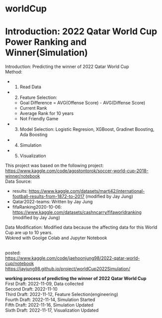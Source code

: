 # worldCup
# <strong>Introduction: 2022 Qatar World Cup Power Ranking and Winner(Simulation)</strong><br>
Introduction: Predicting the winner of 2022 Qatar World Cup<br>
Method:
- 1. Read Data
- 2. Feature Selection:
    - Goal Difference = AVG(Offense Score) - AVG(Diffense Score)
    - Current Rank
    - Average Rank for 10 years
    - Not Friendly Game

- 3. Model Selection: Logistic Regresion, XGBoost, Gradinet Boosting, Ada Boosting
- 4. Simulation
- 5. Visualization


This project was based on the following project: https://www.kaggle.com/code/agostontorok/soccer-world-cup-2018-winner/notebook<br>
Data Source:
- results: https://www.kaggle.com/datasets/martj42/international-football-results-from-1872-to-2017 (modified by Jay Jung)
- Qatar2022-teams: Written by Jay Jung
- fifaRanking2020-10-06: https://www.kaggle.com/datasets/cashncarry/fifaworldranking (modified by Jay Jung)<br>

Data Modification: Modified data because the affecting data for this World Cup are up to 10 years. <br>
Wokred with Goolge Colab and Jupyter Notebook<br> <br>



posted: <br>
https://www.kaggle.com/code/jaehoonjung98/2022-qatar-world-cup/notebook <br>
https://jayjung98.github.io/project/worldCup2022Simulation/<br>

<strong>working process of predicting the winner of 2022 Qatar World Cup</strong> <br>
First Draft: 2022-11-09, Data collected <br> 
Second Draft: 2022-11-10 <br>
Third Draft: 2022-11-12, Feature Selection(engineering) <br>
Fourth Draft: 2022-11-14, Simulation Started<br>
Fifth Draft: 2022-11-16, Simulation Updated<br>
Sixth Draft: 2022-11-17, Visualization Updated<br>
